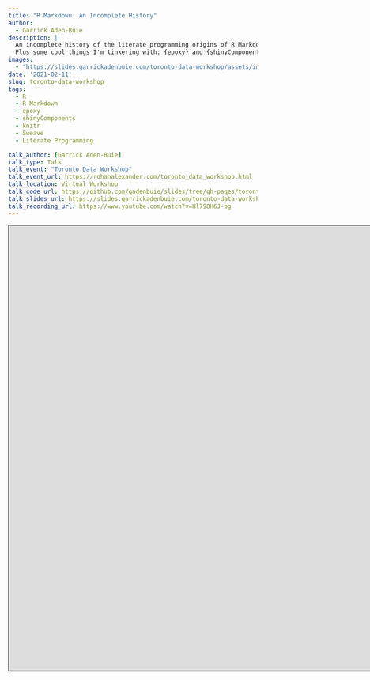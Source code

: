 ```yaml
---
title: "R Markdown: An Incomplete History"
author:
  - Garrick Aden-Buie
description: |
  An incomplete history of the literate programming origins of R Markdown.
  Plus some cool things I'm tinkering with: {epoxy} and {shinyComponents}.
images:
  - "https://slides.garrickadenbuie.com/toronto-data-workshop/assets/img/toronto-data-workshop_social.png"
date: '2021-02-11'
slug: toronto-data-workshop
tags:
  - R
  - R Markdown
  - epoxy
  - shinyComponents
  - knitr
  - Sweave
  - Literate Programming

talk_author: [Garrick Aden-Buie]
talk_type: Talk
talk_event: "Toronto Data Workshop"
talk_event_url: https://rohanalexander.com/toronto_data_workshop.html
talk_location: Virtual Workshop
talk_code_url: https://github.com/gadenbuie/slides/tree/gh-pages/toronto-data-workshop
talk_slides_url: https://slides.garrickadenbuie.com/toronto-data-workshop/
talk_recording_url: https://www.youtube.com/watch?v=Hl798H6J-bg
---
```


<script src="/rmarkdown-libs/fitvids-2.1.1/fitvids.min.js"></script>
<div class="shareagain" style="min-width:300px;margin:1em auto;">
<iframe src="https://slides.garrickadenbuie.com/toronto-data-workshop/" width="1600" height="900" style="border:2px solid currentColor;" loading="lazy" allowfullscreen></iframe>
<script>fitvids('.shareagain', {players: 'iframe'});</script>
</div>
